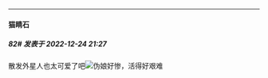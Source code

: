 

*****

####  猫睛石  
##### 82#       发表于 2022-12-24 21:27

散发外星人也太可爱了吧<img src="https://static.saraba1st.com/image/smiley/face2017/072.png" referrerpolicy="no-referrer">伪娘好惨，活得好艰难

